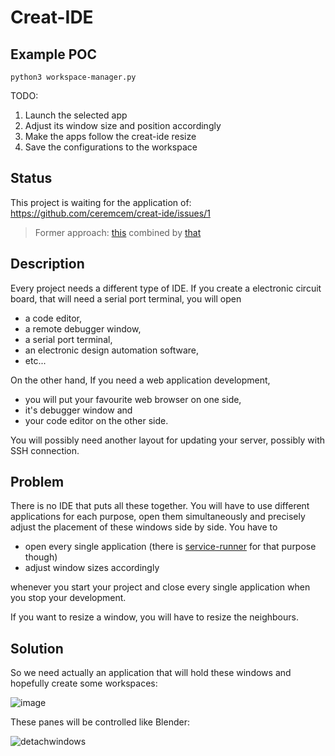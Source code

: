 # Creat-IDE

## Example POC

```
python3 workspace-manager.py
```

TODO: 
 1. Launch the selected app
 2. Adjust its window size and position accordingly
 3. Make the apps follow the creat-ide resize
 4. Save the configurations to the workspace


## Status 

This project is waiting for the application of: https://github.com/ceremcem/creat-ide/issues/1

> Former approach: [this](https://stackoverflow.com/questions/29948105/how-to-embed-an-application-into-another-application-dynamically) combined by [that](https://superuser.com/questions/1360453/how-to-use-more-than-one-window-manager-concurrently)


## Description 

Every project needs a different type of IDE. If you create a electronic circuit board, that will need a serial port terminal, you will open 

- a code editor, 
- a remote debugger window, 
- a serial port terminal, 
- an electronic design automation software, 
- etc... 

On the other hand, If you need a web application development, 

- you will put your favourite web browser on one side, 
- it's debugger window and 
- your code editor on the other side. 

You will possibly need another layout for updating your server, possibly with SSH connection.

## Problem

There is no IDE that puts all these together. You will have to use different applications for each purpose, open them simultaneously and precisely adjust the placement of these windows side by side. You have to 

- open every single application (there is [service-runner](https://github.com/aktos-io/service-runner) for that purpose though)
- adjust window sizes accordingly

whenever you start your project and close every single application when you stop your development. 

If you want to resize a window, you will have to resize the neighbours.

## Solution 

So we need actually an application that will hold these windows and hopefully create some workspaces: 

![image](https://user-images.githubusercontent.com/6639874/34055183-20574e76-e1df-11e7-9e29-3cf3ff5a7a51.png)

These panes will be controlled like Blender:

![detachwindows](https://user-images.githubusercontent.com/6639874/34056304-8594d002-e1e3-11e7-95b8-c5f3b4c6a25e.gif)


